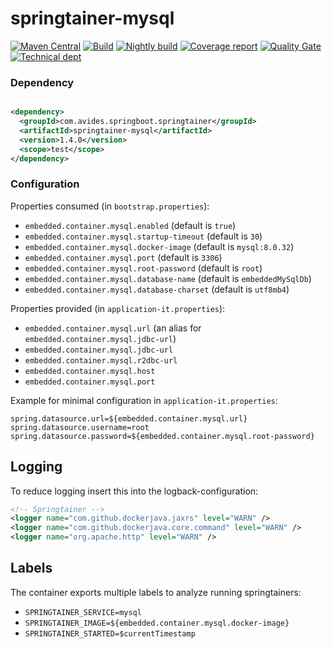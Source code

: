 # springtainer-mysql

[![Maven Central](https://maven-badges.herokuapp.com/maven-central/com.avides.springboot.springtainer/springtainer-mysql/badge.svg)](https://maven-badges.herokuapp.com/maven-central/com.avides.springboot.springtainer/springtainer-mysql)
[![Build](https://github.com/springtainer/springtainer-mysql/workflows/release/badge.svg)](https://github.com/springtainer/springtainer-mysql/actions)
[![Nightly build](https://github.com/springtainer/springtainer-mysql/workflows/nightly/badge.svg)](https://github.com/springtainer/springtainer-mysql/actions)
[![Coverage report](https://sonarcloud.io/api/project_badges/measure?project=springtainer_springtainer-mysql&metric=coverage)](https://sonarcloud.io/dashboard?id=springtainer_springtainer-mysql)
[![Quality Gate](https://sonarcloud.io/api/project_badges/measure?project=springtainer_springtainer-mysql&metric=alert_status)](https://sonarcloud.io/dashboard?id=springtainer_springtainer-mysql)
[![Technical dept](https://sonarcloud.io/api/project_badges/measure?project=springtainer_springtainer-mysql&metric=sqale_index)](https://sonarcloud.io/dashboard?id=springtainer_springtainer-mysql)

### Dependency

```xml

<dependency>
  <groupId>com.avides.springboot.springtainer</groupId>
  <artifactId>springtainer-mysql</artifactId>
  <version>1.4.0</version>
  <scope>test</scope>
</dependency>
```

### Configuration

Properties consumed (in `bootstrap.properties`):

- `embedded.container.mysql.enabled` (default is `true`)
- `embedded.container.mysql.startup-timeout` (default is `30`)
- `embedded.container.mysql.docker-image` (default is `mysql:8.0.32`)
- `embedded.container.mysql.port` (default is `3306`)
- `embedded.container.mysql.root-password` (default is `root`)
- `embedded.container.mysql.database-name` (default is `embeddedMySqlDb`)
- `embedded.container.mysql.database-charset` (default is `utf8mb4`)

Properties provided (in `application-it.properties`):

- `embedded.container.mysql.url` (an alias for `embedded.container.mysql.jdbc-url`)
- `embedded.container.mysql.jdbc-url`
- `embedded.container.mysql.r2dbc-url`
- `embedded.container.mysql.host`
- `embedded.container.mysql.port`

Example for minimal configuration in `application-it.properties`:

```
spring.datasource.url=${embedded.container.mysql.url}
spring.datasource.username=root
spring.datasource.password=${embedded.container.mysql.root-password}
```

## Logging

To reduce logging insert this into the logback-configuration:

```xml
<!-- Springtainer -->
<logger name="com.github.dockerjava.jaxrs" level="WARN" />
<logger name="com.github.dockerjava.core.command" level="WARN" />
<logger name="org.apache.http" level="WARN" />
```

## Labels

The container exports multiple labels to analyze running springtainers:

- `SPRINGTAINER_SERVICE=mysql`
- `SPRINGTAINER_IMAGE=${embedded.container.mysql.docker-image}`
- `SPRINGTAINER_STARTED=$currentTimestamp`
